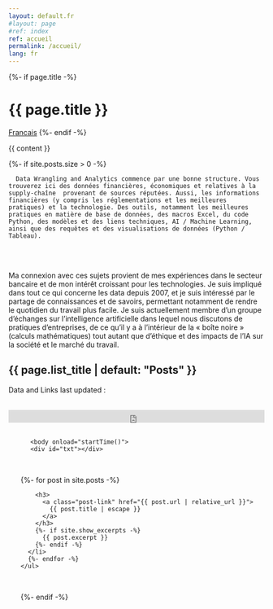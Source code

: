 ```yaml
---
layout: default.fr
#layout: page
#ref: index
ref: accueil
permalink: /accueil/
lang: fr
---
```


<html lang="fr">
<div class="home">
  {%- if page.title -%}
    <h1 class="page-heading">{{ page.title }}</h1>
  <a href="" lang="fr" hreflang="fr">Francais</a>
  {%- endif -%}
  
  {{ content }}

  {%- if site.posts.size > 0 -%}

      Data Wrangling and Analytics commence par une bonne structure. Vous trouverez ici des données financières, économiques et relatives à la supply-chaîne  provenant de sources réputées. Aussi, les informations financières (y compris les réglementations et les meilleures pratiques) et la technologie. Des outils, notamment les meilleures pratiques en matière de base de données, des macros Excel, du code Python, des modèles et des liens techniques, AI / Machine Learning, ainsi que des requêtes et des visualisations de données (Python / Tableau).
  
  <br />
    <br />
    <p>
      Ma connexion avec ces sujets provient de mes expériences dans le secteur bancaire et de mon intérêt croissant pour les technologies.
      Je suis impliqué dans tout ce qui concerne les data depuis 2007, et je suis intéressé par le partage de connaissances et de savoirs, permettant notamment de rendre le quotidien du travail plus facile.
      Je suis actuellement membre d’un groupe d’échanges sur l’intelligence artificielle dans lequel nous discutons de pratiques d’entreprises, de ce qu’il y a à l’intérieur de la « boîte noire » (calculs mathématiques) tout autant que d’éthique et des impacts de l’IA sur la société et le marché du travail.
    </p>

  
  <h2 class="post-list-heading">{{ page.list_title | default: "Posts" }}</h2>
       Data and Links last updated :
  <br />
  <p id="date"></p>
<script>
  document.getElementById("date").innerHTML = Date();
</script>
  
  <br />
  
  <div class="proj-box-format">
    <iframe height="25" scrolling="no" src="https://www.dailyforex.com/forex-widget/widget/29571" style="width: 100%; height:25px; display: block;border:0px;overflow:hidden;" width="100%">
    </iframe>
    <span style="position:relative;display:block;text-align:center;color:#333333;width:100%;font-family:Tahoma,sans-serif;font-size:10px;"></span>
  </div>
  
  <br />
  
          <body onload="startTime()">
          <div id="txt"></div>
  <br />
    <ul class="post-list">
      {%- for post in site.posts -%}

        <h3>
          <a class="post-link" href="{{ post.url | relative_url }}">
            {{ post.title | escape }}
          </a>
        </h3>
        {%- if site.show_excerpts -%}
          {{ post.excerpt }}
        {%- endif -%}
      </li>
      {%- endfor -%}
    </ul>
  
  <br />
  
  <div data-iframe-width="180" data-iframe-height="270" data-share-badge-id="109ad33f-b668-4978-ac4c-cd82b920817c"></div><script type="text/javascript" async src="//cdn.youracclaim.com/assets/utilities/embed.js"></script>
  <div data-iframe-width="180" data-iframe-height="270" data-share-badge-id="f90aad34-524b-4f12-b8cb-0aa7b56561d3"></div><script type="text/javascript" async src="//cdn.youracclaim.com/assets/utilities/embed.js"></script>
  <div data-iframe-width="180" data-iframe-height="270" data-share-badge-id="4ad5fc01-86f4-44ae-99a0-1e10fa4d2c27"></div><script type="text/javascript" async src="//cdn.youracclaim.com/assets/utilities/embed.js"></script>
  
  {%- endif -%}

</div>
</html>

